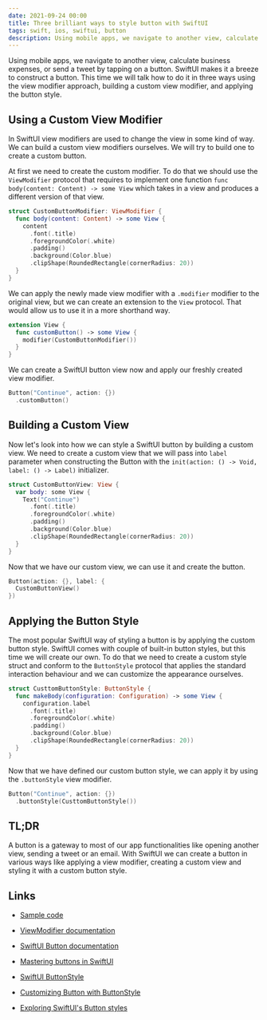 ```yaml
---
date: 2021-09-24 00:00
title: Three brilliant ways to style button with SwiftUI
tags: swift, ios, swiftui, button
description: Using mobile apps, we navigate to another view, calculate business expenses, or send a tweet by tapping on a button. SwiftUI makes it a breeze to construct a button. This time we will talk how to do it in three ways using the view modifier approach, building a custom view modifier, and applying the button style.
---
```


Using mobile apps, we navigate to another view, calculate business expenses, or send a tweet by tapping on a button. SwiftUI makes it a breeze to construct a button. This time we will talk how to do it in three ways using the view modifier approach, building a custom view modifier, and applying the button style.

## Using a Custom View Modifier

In SwiftUI view modifiers are used to change the view in some kind of way. We can build a custom view modifiers ourselves. We will try to build one to create a custom button.

At first we need to create the custom modifier. To do that we should use the `ViewModifier` protocol that requires to implement one function `func body(content: Content) -> some View` which takes in a view and produces a different version of that view.

```swift
struct CustomButtonModifier: ViewModifier {
  func body(content: Content) -> some View {
    content
      .font(.title)
      .foregroundColor(.white)
      .padding()
      .background(Color.blue)
      .clipShape(RoundedRectangle(cornerRadius: 20))
  }
}
```

We can apply the newly made view modifier with a `.modifier` modifier to the original view, but we can create an extension to the `View` protocol. That would allow us to use it in a more shorthand way.

```swift
extension View {
  func customButton() -> some View {
    modifier(CustomButtonModifier())
  }
}
```

We can create a SwiftUI button view now and apply our freshly created view modifier.

```swift
Button("Continue", action: {})
  .customButton()
```

## Building a Custom View

Now let's look into how we can style a SwiftUI button by building a custom view. We need to create a custom view that we will pass into `label` parameter when constructing the Button with the `init(action: () -> Void, label: () -> Label)` initializer.

```swift
struct CustomButtonView: View {
  var body: some View {
    Text("Continue")
      .font(.title)
      .foregroundColor(.white)
      .padding()
      .background(Color.blue)
      .clipShape(RoundedRectangle(cornerRadius: 20))
  }
}
```

Now that we have our custom view, we can use it and create the button.

```swift
Button(action: {}, label: {
  CustomButtonView()
})
```

## Applying the Button Style

The most popular SwiftUI way of styling a button is by applying the custom button style. SwiftUI comes with couple of built-in button styles, but this time we will create our own. To do that we need to create a custom style struct and conform to the `ButtonStyle` protocol that applies the standard interaction behaviour and we can customize the appearance ourselves.

```swift
struct CusttomButtonStyle: ButtonStyle {
  func makeBody(configuration: Configuration) -> some View {
    configuration.label
      .font(.title)
      .foregroundColor(.white)
      .padding()
      .background(Color.blue)
      .clipShape(RoundedRectangle(cornerRadius: 20))
  }
}
```

Now that we have defined our custom button style, we can apply it by using the `.buttonStyle` view modifier.

```swift
Button("Continue", action: {})
  .buttonStyle(CusttomButtonStyle())
```

## TL;DR

A button is a gateway to most of our app functionalities like opening another view, sending a tweet or an email. With SwiftUI we can create a button in various ways like applying a view modifier, creating a custom view and styling it with a custom button style.

## Links

* [Sample code](https://github.com/fassko/SwiftUICustomButton)

* [ViewModifier documentation](https://developer.apple.com/documentation/swiftui/viewmodifier)
* [SwiftUI Button documentation](https://developer.apple.com/documentation/swiftui/button)
* [Mastering buttons in SwiftUI](https://swiftwithmajid.com/2020/02/19/mastering-buttons-in-swiftui/)
* [SwiftUI ButtonStyle](https://sarunw.com/posts/swiftui-buttonstyle/)
* [Customizing Button with ButtonStyle](https://www.hackingwithswift.com/quick-start/swiftui/customizing-button-with-buttonstyle)
* [Exploring SwiftUI's Button styles](https://www.fivestars.blog/articles/button-styles/)
